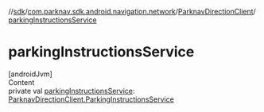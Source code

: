 //[sdk](../../../index.md)/[com.parknav.sdk.android.navigation.network](../index.md)/[ParknavDirectionClient](index.md)/[parkingInstructionsService](parking-instructions-service.md)



# parkingInstructionsService  
[androidJvm]  
Content  
private val [parkingInstructionsService](parking-instructions-service.md): [ParknavDirectionClient.ParkingInstructionsService](-parking-instructions-service/index.md)  



